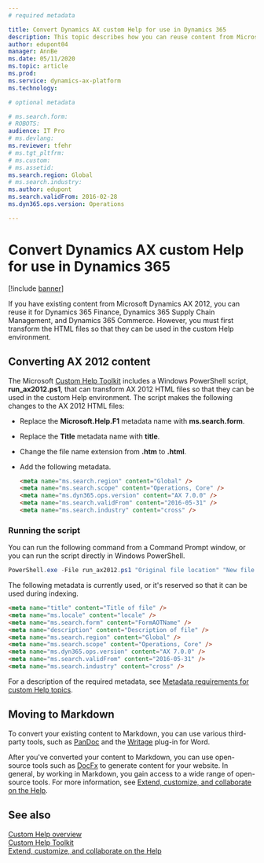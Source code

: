```yaml
---
# required metadata

title: Convert Dynamics AX custom Help for use in Dynamics 365
description: This topic describes how you can reuse content from Microsoft Dynamics AX for your Dynamics 365 solution. 
author: edupont04
manager: AnnBe
ms.date: 05/11/2020
ms.topic: article
ms.prod: 
ms.service: dynamics-ax-platform
ms.technology: 

# optional metadata

# ms.search.form: 
# ROBOTS: 
audience: IT Pro
# ms.devlang: 
ms.reviewer: tfehr
# ms.tgt_pltfrm: 
# ms.custom: 
# ms.assetid: 
ms.search.region: Global
# ms.search.industry: 
ms.author: edupont
ms.search.validFrom: 2016-02-28
ms.dyn365.ops.version: Operations

---
```


# Convert Dynamics AX custom Help for use in Dynamics 365

[!include [banner](../includes/banner.md)]

If you have existing content from Microsoft Dynamics AX 2012, you can reuse it for Dynamics 365 Finance, Dynamics 365 Supply Chain Management, and Dynamics 365 Commerce. However, you must first transform the HTML files so that they can be used in the custom Help environment.

## Converting AX 2012 content

The Microsoft [Custom Help Toolkit](custom-help-toolkit.md) includes a Windows PowerShell script, **run_ax2012.ps1**, that can transform AX 2012 HTML files so that they can be used in the custom Help environment. The script makes the following changes to the AX 2012 HTML files:

- Replace the **Microsoft.Help.F1** metadata name with **ms.search.form**.
- Replace the **Title** metadata name with **title**.
- Change the file name extension from **.htm** to **.html**.
- Add the following metadata.

    ```html
    <meta name="ms.search.region" content="Global" />
    <meta name="ms.search.scope" content="Operations, Core" />
    <meta name="ms.dyn365.ops.version" content="AX 7.0.0" />
    <meta name="ms.search.validFrom" content="2016-05-31" />
    <meta name="ms.search.industry" content="cross" />
    ```

### Running the script

You can run the following command from a Command Prompt window, or you can run the script directly in Windows PowerShell.

```powershell
PowerShell.exe -File run_ax2012.ps1 "Original file location" "New file location"
```

The following metadata is currently used, or it's reserved so that it can be used during indexing.

```html
<meta name="title" content="Title of file" />
<meta name="ms.locale" content="locale" />
<meta name="ms.search.form" content="FormAOTName" />
<meta name="description" content="Description of file" />
<meta name="ms.search.region" content="Global" />
<meta name="ms.search.scope" content="Operations, Core" />
<meta name="ms.dyn365.ops.version" content="AX 7.0.0" />
<meta name="ms.search.validFrom" content="2016-05-31" />
<meta name="ms.search.industry" content="cross" />
```

For a description of the required metadata, see [Metadata requirements for custom Help topics](preparing-content.md#metadata).

## <a name="moving-to-markdown"></a>Moving to Markdown

To convert your existing content to Markdown, you can use various third-party tools, such as [PanDoc](https://pandoc.org) and the [Writage](http://www.writage.com) plug-in for Word.

After you've converted your content to Markdown, you can use open-source tools such as [DocFx](https://dotnet.github.io/docfx/) to generate content for your website. In general, by working in Markdown, you gain access to a wide range of open-source tools. For more information, see [Extend, customize, and collaborate on the Help](contributor-guide.md).

## See also

[Custom Help overview](custom-help-overview.md)  
[Custom Help Toolkit](custom-help-toolkit.md)  
[Extend, customize, and collaborate on the Help](contributor-guide.md)
